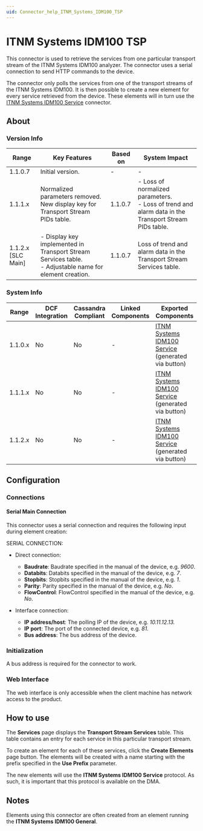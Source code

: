 ```yaml
---
uid: Connector_help_ITNM_Systems_IDM100_TSP
---
```


# ITNM Systems IDM100 TSP

This connector is used to retrieve the services from one particular transport stream of the ITNM Systems IDM100 analyzer. The connector uses a serial connection to send HTTP commands to the device.

The connector only polls the services from one of the transport streams of the ITNM Systems IDM100. It is then possible to create a new element for every service retrieved from the device. These elements will in turn use the [ITNM Systems IDM100 Service](xref:Connector_help_ITNM_Systems_IDM100_Service) connector.

## About

### Version Info

| Range | Key Features | Based on | System Impact |
|--|--|--|--|
| 1.1.0.7 | Initial version. | - | - |
| 1.1.1.x | Normalized parameters removed. New display key for Transport Stream PIDs table. | 1.1.0.7 | - Loss of normalized parameters. <br>- Loss of trend and alarm data in the Transport Stream PIDs table. |
| 1.1.2.x [SLC Main] | - Display key implemented in Transport Stream Services table. <br>- Adjustable name for element creation. | 1.1.0.7 | Loss of trend and alarm data in the Transport Stream Services table. |

### System Info

| Range | DCF Integration | Cassandra Compliant | Linked Components | Exported Components |
|--|--|--|--|--|
| 1.1.0.x | No | No | - | [ITNM Systems IDM100 Service](xref:Connector_help_ITNM_Systems_IDM100_Service) (generated via button) |
| 1.1.1.x | No | No | - | [ITNM Systems IDM100 Service](xref:Connector_help_ITNM_Systems_IDM100_Service) (generated via button) |
| 1.1.2.x | No | No | - | [ITNM Systems IDM100 Service](xref:Connector_help_ITNM_Systems_IDM100_Service) (generated via button) |

## Configuration

### Connections

#### Serial Main Connection

This connector uses a serial connection and requires the following input during element creation:

SERIAL CONNECTION:

- Direct connection:

  - **Baudrate**: Baudrate specified in the manual of the device, e.g. *9600*.
  - **Databits**: Databits specified in the manual of the device, e.g. *7*.
  - **Stopbits**: Stopbits specified in the manual of the device, e.g. *1*.
  - **Parity**: Parity specified in the manual of the device, e.g. *No*.
  - **FlowControl**: FlowControl specified in the manual of the device, e.g. *No*.

- Interface connection:

  - **IP address/host**: The polling IP of the device, e.g. *10.11.12.13.*
  - **IP port**: The port of the connected device, e.g. *81.*
  - **Bus address**: The bus address of the device.

### Initialization

A bus address is required for the connector to work.

### Web Interface

The web interface is only accessible when the client machine has network access to the product.

## How to use

The **Services** page displays the **Transport Stream Services** table. This table contains an entry for each service in this particular transport stream.

To create an element for each of these services, click the **Create Elements** page button. The elements will be created with a name starting with the prefix specified in the **Use Prefix** parameter.

The new elements will use the **ITNM Systems IDM100 Service** protocol. As such, it is important that this protocol is available on the DMA.

## Notes

Elements using this connector are often created from an element running the **ITNM Systems IDM100 General**.
